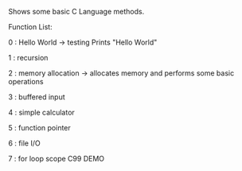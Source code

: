 Shows some basic C Language methods.

Function List:

0  : Hello World -> testing Prints "Hello World"

1  : recursion

2  : memory allocation -> allocates memory and performs some basic operations

3  : buffered input

4  : simple calculator

5  : function pointer

6  : file I/O

7  : for loop scope C99 DEMO
